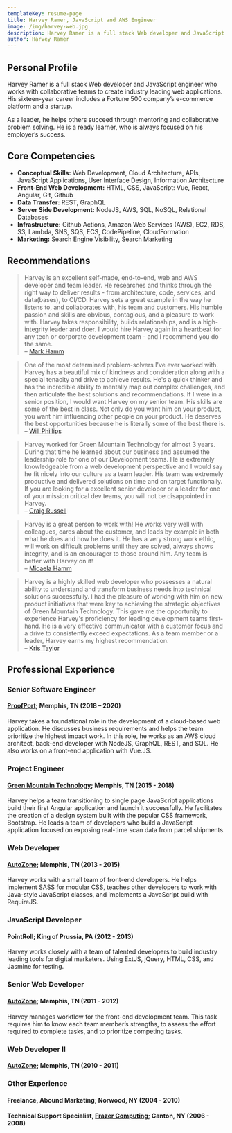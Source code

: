 ```yaml
---
templateKey: resume-page
title: Harvey Ramer, JavaScript and AWS Engineer
image: /img/harvey-web.jpg
description: Harvey Ramer is a full stack Web developer and JavaScript engineer who works with collaborative teams to create industry leading web applications.
author: Harvey Ramer
---
```


## Personal Profile

Harvey Ramer is a full stack Web developer and JavaScript engineer who works with collaborative teams to create industry leading web applications. His sixteen-year career includes a Fortune 500 company’s e-commerce platform and a startup.

As a leader, he helps others succeed through mentoring and collaborative problem solving. He is a ready learner, who is always focused on his employer’s success.

## Core Competencies

- **Conceptual Skills:** Web Development, Cloud Architecture, APIs, JavaScript Applications, User Interface Design, Information Architecture
- **Front-End Web Development:** HTML, CSS, JavaScript: Vue, React, Angular, Git, Github
- **Data Transfer:** REST, GraphQL
- **Server Side Development:** NodeJS, AWS, SQL, NoSQL, Relational Databases
- **Infrastructure:** Github Actions, Amazon Web Services (AWS), EC2, RDS, S3, Lambda, SNS, SQS, ECS, CodePipeline, CloudFormation
- **Marketing:** Search Engine Visibility, Search Marketing

## Recommendations

> Harvey is an excellent self-made, end-to-end, web and AWS developer and team leader. He researches and thinks through the right way to deliver results - from architecture, code, services, and data(bases), to CI/CD. Harvey sets a great example in the way he listens to, and collaborates with, his team and customers. His humble passion and skills are obvious, contagious, and a pleasure to work with. Harvey takes responsibility, builds relationships, and is a high-integrity leader and doer. I would hire Harvey again in a heartbeat for any tech or corporate development team - and I recommend you do the same.  
> – [Mark Hamm](https://www.linkedin.com/in/hammmarkd/)

> One of the most determined problem-solvers I've ever worked with. Harvey has a beautiful mix of kindness and consideration along with a special tenacity and drive to achieve results. He's a quick thinker and has the incredible ability to mentally map out complex challenges, and then articulate the best solutions and recommendations. If I were in a senior position, I would want Harvey on my senior team. His skills are some of the best in class. Not only do you want him on your product, you want him influencing other people on your product. He deserves the best opportunities because he is literally some of the best there is.  
> – [Will Phillips](https://www.linkedin.com/in/willphillipsjr/)

> Harvey worked for Green Mountain Technology for almost 3 years. During that time he learned about our business and assumed the leadership role for one of our Development teams. He is extremely knowledgeable from a web development perspective and I would say he fit nicely into our culture as a team leader. His team was extremely productive and delivered solutions on time and on target functionally. If you are looking for a excellent senior developer or a leader for one of your mission critical dev teams, you will not be disappointed in Harvey.  
> – [Craig Russell](https://www.linkedin.com/in/craig-russell-86a8888/)

> Harvey is a great person to work with! He works very well with colleagues, cares about the customer, and leads by example in both what he does and how he does it. He has a very strong work ethic, will work on difficult problems until they are solved, always shows integrity, and is an encourager to those around him. Any team is better with Harvey on it!  
> – [Micaela Hamm](https://www.linkedin.com/in/micaela-hamm/)

> Harvey is a highly skilled web developer who possesses a natural ability to understand and transform business needs into technical solutions successfully. I had the pleasure of working with him on new product initiatives that were key to achieving the strategic objectives of Green Mountain Technology. This gave me the opportunity to experience Harvey's proficiency for leading development teams first-hand. He is a very effective communicator with a customer focus and a drive to consistently exceed expectations. As a team member or a leader, Harvey earns my highest recommendation.  
> – [Kris Taylor](https://www.linkedin.com/in/kris-taylor-1382447/)

## Professional Experience

### Senior Software Engineer

#### [ProofPort](https://www.proofport.com); Memphis, TN (2018 – 2020)

Harvey takes a foundational role in the development of a cloud-based web application. He discusses business requirements and helps the team prioritize the highest impact work. In this role, he works as an AWS cloud architect, back-end developer with NodeJS, GraphQL, REST, and SQL. He also works on a front-end application with Vue.JS.

### Project Engineer

#### [Green Mountain Technology](https://greenmountaintechnology.com/); Memphis, TN (2015 - 2018)

Harvey helps a team transitioning to single page JavaScript applications build their first Angular application and launch it successfully. He facilitates the creation of a design system built with the popular CSS framework, Bootstrap. He leads a team of developers who build a JavaScript application focused on exposing real-time scan data from parcel shipments.

### Web Developer

#### [AutoZone](https://www.autozone.com/); Memphis, TN (2013 - 2015)

Harvey works with a small team of front-end developers. He helps implement SASS for modular CSS, teaches other developers to work with Java-style JavaScript classes, and implements a JavaScript build with RequireJS.

### JavaScript Developer

#### PointRoll; King of Prussia, PA (2012 - 2013)

Harvey works closely with a team of talented developers to build industry leading tools for digital marketers. Using ExtJS, jQuery, HTML, CSS, and Jasmine for testing.

### Senior Web Developer

#### [AutoZone](https://www.autozone.com/); Memphis, TN (2011 - 2012)

Harvey manages workflow for the front-end development team. This task requires him to know each team member’s strengths, to assess the effort required to complete tasks, and to prioritize competing tasks.

### Web Developer II

#### [AutoZone](https://www.autozone.com/); Memphis, TN (2010 - 2011)

### Other Experience

#### Freelance, Abound Marketing; Norwood, NY (2004 - 2010)

#### Technical Support Specialist, [Frazer Computing](https://www.frazer.com/); Canton, NY (2006 - 2008)
